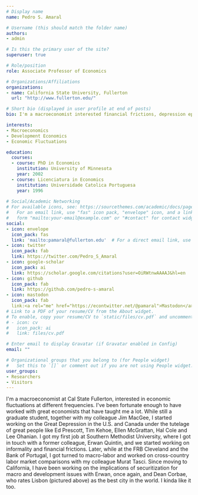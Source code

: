 ```yaml
---
# Display name
name: Pedro S. Amaral

# Username (this should match the folder name)
authors:
- admin

# Is this the primary user of the site?
superuser: true

# Role/position
role: Associate Professor of Economics

# Organizations/Affiliations
organizations:
- name: California State University, Fullerton
  url: "http://www.fullerton.edu/"

# Short bio (displayed in user profile at end of posts)
bio: I'm a macroeconomist interested financial frictions, depression episodes and macro-labor.

interests:
- Macroeconomics
- Development Economics
- Economic Fluctuations

education:
  courses:
  - course: PhD in Economics
    institution: University of Minnesota
    year: 2002
  - course: Licenciatura in Economics
    institution: Universidade Catolica Portuguesa
    year: 1996
  
# Social/Academic Networking
# For available icons, see: https://sourcethemes.com/academic/docs/page-builder/#icons
#   For an email link, use "fas" icon pack, "envelope" icon, and a link in the
#   form "mailto:your-email@example.com" or "#contact" for contact widget.
social:
- icon: envelope
  icon_pack: fas
  link: 'mailto:pamaral@fullerton.edu'  # For a direct email link, use "mailto:pamaral@fullerton.edu".
- icon: twitter
  icon_pack: fab
  link: https://twitter.com/Pedro_S_Amaral
- icon: google-scholar
  icon_pack: ai
  link: https://scholar.google.com/citations?user=OiRWtnwAAAAJ&hl=en
- icon: github
  icon_pack: fab
  link: https://github.com/pedro-s-amaral
- icon: mastodon
  icon_pack: fab
  link:<a rel="me" href="https://econtwitter.net/@pamaral">Mastodon</a>  
# Link to a PDF of your resume/CV from the About widget.
# To enable, copy your resume/CV to `static/files/cv.pdf` and uncomment the lines below.
# - icon: cv
#   icon_pack: ai
#   link: files/cv.pdf

# Enter email to display Gravatar (if Gravatar enabled in Config)
email: ""

# Organizational groups that you belong to (for People widget)
#   Set this to `[]` or comment out if you are not using People widget.
user_groups:
- Researchers
- Visitors
---
```

I'm a macroeconomist at Cal State Fullerton, interested in economic fluctuations at different frequencies. I've been fortunate enough to have worked with great economists that have taught me a lot. While still a graduate student, together with my colleague Jim MacGee, I started working on the Great Depression in the U.S. and Canada under the tutelage of great people like Ed Prescott, Tim Kehoe, Ellen McGrattan, Hal Cole and Lee Ohanian. I got my first job at Southern Methodist University, where I got in touch with a former colleague, Erwan Quintin, and we started working on informality and financial frictions. Later, while at the FRB Cleveland and the Bank of Portugal, I got turned to macro-labor and worked on cross-country labor market comparisons with my colleague Murat Tasci. Since moving to California, I have been working on the implications of securitization for macro and development issues with Erwan, once again, and Dean Corbae, who rates Lisbon (pictured above) as the best city in the world. I kinda like it too.    



